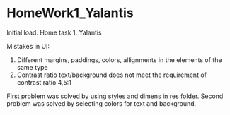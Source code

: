 # HomeWork1_Yalantis
Initial load. Home task 1. Yalantis

Mistakes in UI:
1. Different margins, paddings, colors, allignments in the elements of the same type
2. Сontrast ratio text/background does not meet the requirement of contrast ratio 4,5:1

First problem was solved by using styles and dimens in res folder. 
Second problem was solved by selecting colors for text and background.
